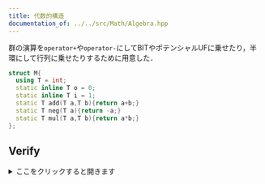 ```yaml
---
title: 代数的構造
documentation_of: ../../src/Math/Algebra.hpp
---
```


群の演算を`operator+`や`operator-`にしてBITやポテンシャルUFに乗せたり，半環にして行列に乗せたりするために用意した．

```cpp
struct M{
  using T = int;
  static inline T o = 0;
  static inline T i = 1;
  static T add(T a,T b){return a+b;}
  static T neg(T a){return -a;}
  static T mul(T a,T b){return a*b;}
};
```

## Verify
<details>
<summary>ここをクリックすると開きます</summary>

<input disabled type="checkbox"> [AtCoder Beginner Contest 009 D - 漸化式](https://atcoder.jp/contests/abc009/tasks/abc009_4) (bitwise xor and 半環)<br>
<input disabled type="checkbox"> [DISCO presents ディスカバリーチャンネル コードコンテスト2020 本戦 B - Hawker on Graph](https://atcoder.jp/contests/ddcc2020-final/tasks/ddcc2020_final_b) (max+の一次関数の加法合成の半環)<br>
<input disabled type="checkbox"> [競プロ典型 90 問　068 - Paired Information（★5）](https://atcoder.jp/contests/typical90/tasks/typical90_bp) (affine, 非可換群)

</details>
